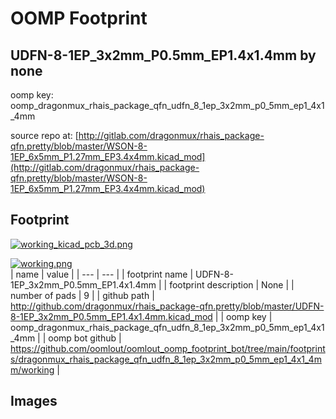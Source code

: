 # OOMP Footprint  
## UDFN-8-1EP_3x2mm_P0.5mm_EP1.4x1.4mm  by none  
  
oomp key: oomp_dragonmux_rhais_package_qfn_udfn_8_1ep_3x2mm_p0_5mm_ep1_4x1_4mm  
  
source repo at: [http://gitlab.com/dragonmux/rhais_package-qfn.pretty/blob/master/WSON-8-1EP_6x5mm_P1.27mm_EP3.4x4mm.kicad_mod](http://gitlab.com/dragonmux/rhais_package-qfn.pretty/blob/master/WSON-8-1EP_6x5mm_P1.27mm_EP3.4x4mm.kicad_mod)  
## Footprint  
  
[![working_kicad_pcb_3d.png](working_kicad_pcb_3d_600.png)](working_kicad_pcb_3d.png)  
  
[![working.png](working_600.png)](working.png)  
| name | value | 
| --- | --- | 
| footprint name | UDFN-8-1EP_3x2mm_P0.5mm_EP1.4x1.4mm | 
| footprint description | None | 
| number of pads | 9 | 
| github path | http://github.com/dragonmux/rhais_package-qfn.pretty/blob/master/UDFN-8-1EP_3x2mm_P0.5mm_EP1.4x1.4mm.kicad_mod | 
| oomp key | oomp_dragonmux_rhais_package_qfn_udfn_8_1ep_3x2mm_p0_5mm_ep1_4x1_4mm | 
| oomp bot github | https://github.com/oomlout/oomlout_oomp_footprint_bot/tree/main/footprints/dragonmux_rhais_package_qfn_udfn_8_1ep_3x2mm_p0_5mm_ep1_4x1_4mm/working | 
## Images  
